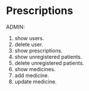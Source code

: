 # Prescriptions

ADMIN:

1. show users.
2. delete user.
3. show prescriptions.
4. show unregistered patients.
5. delete unregistered patients.
6. show medicines.
7. add medicine.
8. update medicine.
